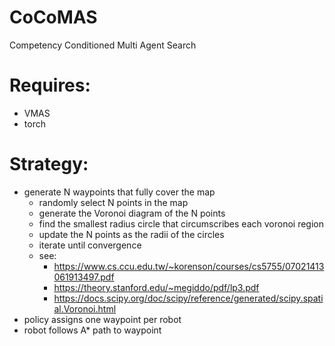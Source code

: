 # CoCoMAS
Competency Conditioned Multi Agent Search

# Requires:
- VMAS
- torch

# Strategy:
- generate N waypoints that fully cover the map
    - randomly select N points in the map
    - generate the Voronoi diagram of the N points
    - find the smallest radius circle that circumscribes each voronoi region
    - update the N points as the radii of the circles
    - iterate until convergence
    - see: 
        - https://www.cs.ccu.edu.tw/~korenson/courses/cs5755/07021413061913497.pdf
        - https://theory.stanford.edu/~megiddo/pdf/lp3.pdf
        - https://docs.scipy.org/doc/scipy/reference/generated/scipy.spatial.Voronoi.html
- policy assigns one waypoint per robot
- robot follows A* path to waypoint